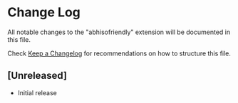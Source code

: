 # Change Log

All notable changes to the "abhisofriendly" extension will be documented in this file.

Check [Keep a Changelog](http://keepachangelog.com/) for recommendations on how to structure this file.

## [Unreleased]

- Initial release
